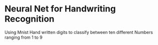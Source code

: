 # Neural Net for Handwriting Recognition 
Using Mnist Hand written digits to classify between ten different Numbers ranging from 1 to 9

